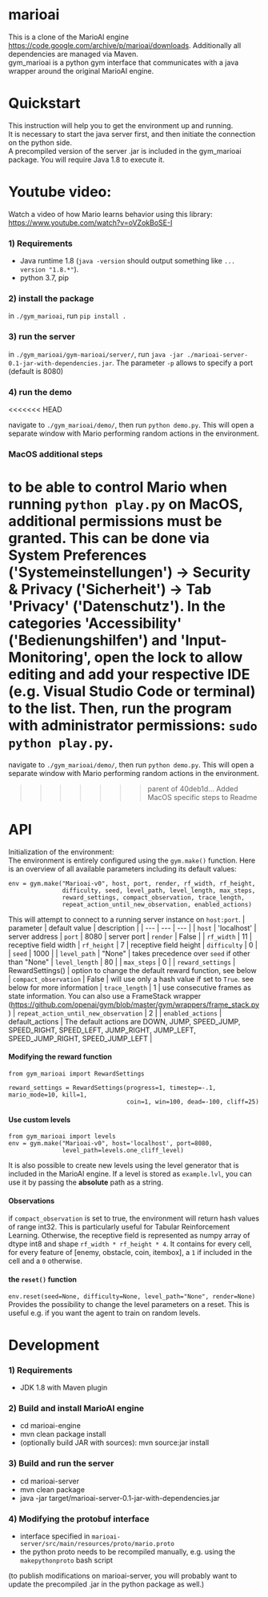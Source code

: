 # marioai
This is a clone of the MarioAI engine https://code.google.com/archive/p/marioai/downloads. Additionally all dependencies are managed via Maven.  
gym_marioai is a python gym interface that communicates with a java wrapper around the original MarioAI engine. 

# Quickstart
This instruction will help you to get the environment up and running.  
It is necessary to start the java server first, and then initiate the connection on the python side.  
A precompiled version of the server .jar is included in the gym_marioai package. You will require Java 1.8 to execute it.

# Youtube video:
Watch a video of how Mario learns behavior using this library: https://www.youtube.com/watch?v=oVZokBoSE-I


### 1) Requirements
 * Java runtime 1.8 (```java -version``` should output something like ```... version "1.8.*"```).  
 * python 3.7, pip

### 2) install the package
in ```./gym_marioai```, run ```pip install .```

### 3) run the server

in ```./gym_marioai/gym-marioai/server/```, run ```java -jar ./marioai-server-0.1-jar-with-dependencies.jar```. The parameter ```-p``` allows to specify a port (default is 8080)
### 4) run the demo
<<<<<<< HEAD

navigate to `./gym_marioai/demo/`, then run `python demo.py`. This will open a separate window with Mario performing random actions in the environment.

### MacOS additional steps

to be able to control Mario when running `python play.py` on MacOS, additional permissions must be granted. This can be done via System Preferences ('Systemeinstellungen') -> Security & Privacy ('Sicherheit') -> Tab 'Privacy' ('Datenschutz').
In the categories 'Accessibility' ('Bedienungshilfen') and 'Input-Monitoring', open the lock to allow editing and add your respective IDE (e.g. Visual Studio Code or terminal) to the list.
Then, run the program with administrator permissions: `sudo python play.py`.
=======
navigate to ```./gym_marioai/demo/```, then run ```python demo.py```. This will open a separate window with Mario performing random actions in the environment.
>>>>>>> parent of 40deb1d... Added MacOS specific steps to Readme

# API
Initialization of the environment:  
The environment is entirely configured using the ```gym.make()``` function. Here is an overview of all available parameters including its default values:
```
env = gym.make("Marioai-v0", host, port, render, rf_width, rf_height, 
               difficulty, seed, level_path, level_length, max_steps, 
               reward_settings, compact_observation, trace_length,
               repeat_action_until_new_observation, enabled_actions)
```
This will attempt to connect to a running server instance on `host:port`.
| parameter | default value | description |
| --- | --- | --- |
| `host` | 'localhost' | server address
| `port` | 8080 | server port
| `render` | False | 
| `rf_width` | 11 | receptive field width
| `rf_height` | 7 | receptive field height
| `difficulty` | 0 |
| `seed` | 1000 | 
| `level_path` | "None" | takes precedence over `seed` if other than "None"
| `level_length` | 80 |
| `max_steps` | 0 |
| `reward_settings` | RewardSettings() | option to change the default reward function, see below
| `compact_observation` | False | will use only a hash value if set to `True`. see below for more information
| `trace_length` | 1 | use consecutive frames as state information. You can also use a FrameStack wrapper (https://github.com/openai/gym/blob/master/gym/wrappers/frame_stack.py)
| `repeat_action_until_new_observation` | 2 |
| `enabled_actions` | default_actions | The default actions are DOWN, JUMP, SPEED_JUMP, SPEED_RIGHT, SPEED_LEFT, JUMP_RIGHT, JUMP_LEFT, SPEED_JUMP_RIGHT, SPEED_JUMP_LEFT |



#### Modifying the reward function
```
from gym_marioai import RewardSettings

reward_settings = RewardSettings(progress=1, timestep=-.1, mario_mode=10, kill=1, 
                                 coin=1, win=100, dead=-100, cliff=25)
```
#### Use custom levels
```
from gym_marioai import levels
env = gym.make("Marioai-v0", host='localhost', port=8080,
               level_path=levels.one_cliff_level)
```
It is also possible to create new levels using the level generator that is included in the MarioAI engine. If a level is stored as ```example.lvl```,
you can use it by passing the __absolute__ path as a string.

#### Observations
if `compact_observation` is set to true, the environment will return hash values of range int32. 
This is particularly useful for Tabular Reinforcement Learning. 
Otherwise, the receptive field is represented as numpy array of dtype int8 and shape `rf_width * rf_height * 4`.
It contains for every cell, for every feature of \[enemy, obstacle, coin, itembox\], a `1` if included in the cell and a `0` otherwise.

#### the `reset()` function    
```env.reset(seed=None, difficulty=None, level_path="None", render=None)```  
Provides the possibility to change the level parameters on a reset. This is useful e.g. if you want the agent to train on random levels.




# Development

### 1) Requirements
 * JDK 1.8 with Maven plugin

### 2) Build and install MarioAI engine
 * cd marioai-engine
 * mvn clean package install
 * (optionally build JAR with sources): mvn source:jar install
 
### 3) Build and run the server
 * cd marioai-server
 * mvn clean package
 * java -jar target/marioai-server-0.1-jar-with-dependencies.jar

### 4) Modifying the protobuf interface
 * interface specified in ```marioai-server/src/main/resources/proto/mario.proto``` 
 * the python proto needs to be recompiled manually, e.g. using the ```makepythonproto``` bash script

(to publish modifications on marioai-server, you will probably want to update the precompiled .jar in the python package as well.) 

